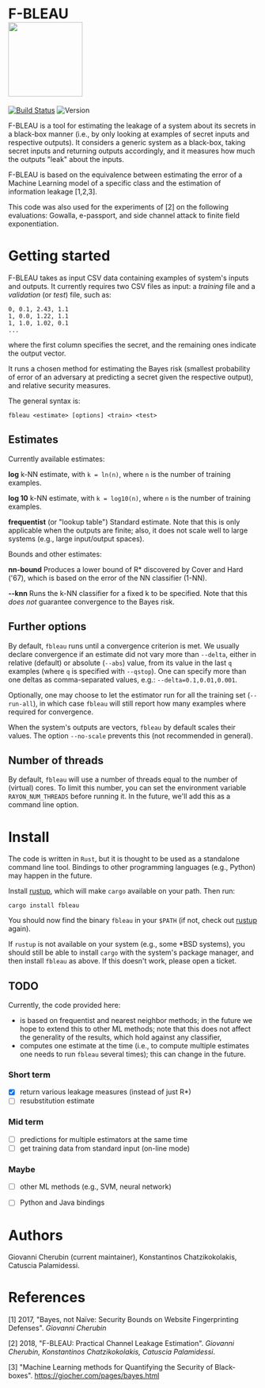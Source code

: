 # F-BLEAU <br><img src="https://github.com/gchers/fbleau/raw/gh-pages/img/forest.png" width="150" height="150" />
[![Build Status](https://travis-ci.org/gchers/fbleau.svg?branch=master)](https://travis-ci.org/gchers/fbleau) ![Version](https://img.shields.io/crates/v/fbleau.svg)

F-BLEAU is a tool for estimating the leakage of a system about its secrets in
a black-box manner (i.e., by only looking at examples of secret inputs and
respective outputs). It considers a generic system as a black-box, taking
secret inputs and returning outputs accordingly, and it measures how much the
outputs "leak" about the inputs.

F-BLEAU is based on the equivalence between estimating the error of a Machine
Learning model of a specific class and the estimation of information leakage
[1,2,3].

This code was also used for the experiments of [2] on the following
evaluations: Gowalla, e-passport, and side channel attack to finite field
exponentiation.

# Getting started

F-BLEAU takes as input CSV data containing examples of system's inputs
and outputs.
It currently requires two CSV files as input: a _training_ file and a
_validation_ (or _test_) file, such as:

    0, 0.1, 2.43, 1.1
    1, 0.0, 1.22, 1.1
    1, 1.0, 1.02, 0.1
    ...

where the first column specifies the secret, and the remaining ones
indicate the output vector.

It runs a chosen method for estimating the Bayes risk (smallest probability
of error of an adversary at predicting a secret given the respective output),
and relative security measures.

The general syntax is:

    fbleau <estimate> [options] <train> <test>

## Estimates

Currently available estimates:

**log** k-NN estimate, with `k = ln(n)`, where `n` is the number of training
examples.

**log 10** k-NN estimate, with `k = log10(n)`, where `n` is the number of
training examples.

**frequentist** (or "lookup table") Standard estimate. Note that this
is only applicable when the outputs are finite; also, it does not scale
well to large systems (e.g., large input/output spaces).

Bounds and other estimates:

**nn-bound** Produces a lower bound of R* discovered by Cover and Hard ('67),
which is based on the error of the NN classifier (1-NN).

**--knn** Runs the k-NN classifier for a fixed k to be specified.
Note that this _does not_ guarantee convergence to the Bayes risk.

## Further options

By default, `fbleau` runs until a convergence criterion is met.
We usually declare convergence if an estimate did not vary more
than `--delta`, either in relative (default) or absolute (`--abs`) value,
from its value in the last `q` examples (where `q` is specified with
`--qstop`).
One can specify more than one deltas as comma-separated values, e.g.:
`--delta=0.1,0.01,0.001`.

Optionally, one may choose to let the estimator run for all the training
set (`--run-all`), in which case `fbleau` will still report how many
examples where required for convergence.

When the system's outputs are vectors, `fbleau` by default scales their
values. The option `--no-scale` prevents this (not recommended in
general).

## Number of threads

By default, `fbleau` will use a number of threads equal to the number
of (virtual) cores.
To limit this number, you can set the environment variable
`RAYON_NUM_THREADS` before running it.
In the future, we'll add this as a command line option.

# Install

The code is written in `Rust`, but it is thought to be used as a
standalone command line tool.
Bindings to other programming languages (e.g., Python) may happen in the
future.

Install [rustup](https://rustup.rs), which will make `cargo` available
on your path.
Then run:

```
cargo install fbleau
```

You should now find the binary `fbleau` in your `$PATH` (if not,
check out [rustup](https://rustup.rs) again).

If `rustup` is not available on your system (e.g., some \*BSD systems),
you should still be able to install `cargo` with the system's
package manager, and then install `fbleau` as above.
If this doesn't work, please open a ticket.


## TODO

Currently, the code provided here:
- is based on frequentist and nearest neighbor methods; in the future we hope
  to extend this to other ML methods; note that this does not affect the
  generality of the results, which hold against any classifier,
- computes one estimate at the time (i.e., to compute multiple estimates one
  needs to run `fbleau` several times); this can change in the future.

### Short term

- [x] return various leakage measures (instead of just R*)
- [ ] resubstitution estimate

### Mid term

- [ ] predictions for multiple estimators at the same time
- [ ] get training data from standard input (on-line mode)

### Maybe

- [ ] other ML methods (e.g., SVM, neural network)
- [ ] Python and Java bindings


# Authors

Giovanni Cherubin (current maintainer), Konstantinos Chatzikokolakis, Catuscia Palamidessi.

# References

[1] 2017, "Bayes, not Naïve: Security Bounds on Website Fingerprinting Defenses". _Giovanni Cherubin_

[2] 2018, "F-BLEAU: Practical Channel Leakage Estimation". _Giovanni Cherubin, Konstantinos Chatzikokolakis, Catuscia Palamidessi_.

[3] "Machine Learning methods for Quantifying the Security of Black-boxes". https://giocher.com/pages/bayes.html
